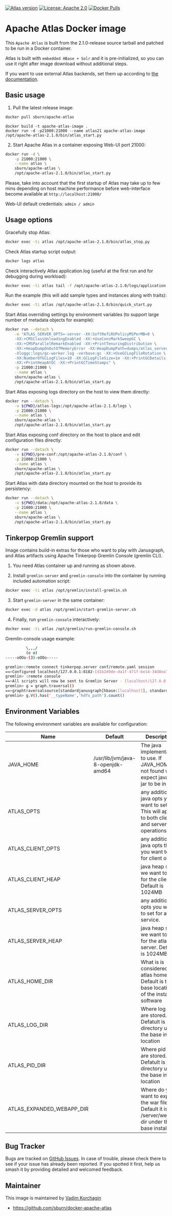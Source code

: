 [![Atlas version](https://img.shields.io/badge/Atlas-2.1.0-brightgreen.svg)](https://github.com/sburn/docker-apache-atlas)
[![License: Apache 2.0](https://img.shields.io/badge/license-Apache%202.0-blue.svg)](https://www.apache.org/licenses/LICENSE-2.0.html)
[![Docker Pulls](https://img.shields.io/docker/pulls/sburn/apache-atlas.svg)](https://hub.docker.com/repository/docker/sburn/apache-atlas)

Apache Atlas Docker image
=======================================

This `Apache Atlas` is built from the 2.1.0-release source tarball and patched to be run in a Docker container.

Atlas is built with `embedded HBase + Solr` and it is pre-initialized, so you can use it right after image download without additional steps.

If you want to use external Atlas backends, set them up according to [the documentation](https://atlas.apache.org/#/Configuration).

Basic usage
-----------
1. Pull the latest release image:

```bash
docker pull sburn/apache-atlas
```

```
docker build -t apache-atlas-image .
docker run -d -p21000:21000 --name atlas21 apache-atlas-image /opt/apache-atlas-2.1.0/bin/atlas_start.py
```

2. Start Apache Atlas in a container exposing Web-UI port 21000:

```bash
docker run -d \
    -p 21000:21000 \
    --name atlas \
    sburn/apache-atlas \
    /opt/apache-atlas-2.1.0/bin/atlas_start.py
```

Please, take into account that the first startup of Atlas may take up to few mins depending on host machine performance before web-interface become available at `http://localhost:21000/`

Web-UI default credentials: `admin / admin`

Usage options
-------------

Gracefully stop Atlas:

```bash
docker exec -ti atlas /opt/apache-atlas-2.1.0/bin/atlas_stop.py
```

Check Atlas startup script output:

```bash
docker logs atlas
```

Check interactively Atlas application.log (useful at the first run and for debugging during workload):

```bash
docker exec -ti atlas tail -f /opt/apache-atlas-2.1.0/logs/application.log
```

Run the example (this will add sample types and instances along with traits):

```bash
docker exec -ti atlas /opt/apache-atlas-2.1.0/bin/quick_start.py
```

Start Atlas overriding settings by environment variables 
(to support large number of metadata objects for example):

```bash
docker run --detach \
    -e "ATLAS_SERVER_OPTS=-server -XX:SoftRefLRUPolicyMSPerMB=0 \
    -XX:+CMSClassUnloadingEnabled -XX:+UseConcMarkSweepGC \
    -XX:+CMSParallelRemarkEnabled -XX:+PrintTenuringDistribution \
    -XX:+HeapDumpOnOutOfMemoryError -XX:HeapDumpPath=dumps/atlas_server.hprof \
    -Xloggc:logs/gc-worker.log -verbose:gc -XX:+UseGCLogFileRotation \
    -XX:NumberOfGCLogFiles=10 -XX:GCLogFileSize=1m -XX:+PrintGCDetails \
    -XX:+PrintHeapAtGC -XX:+PrintGCTimeStamps" \
    -p 21000:21000 \
    --name atlas \
    sburn/apache-atlas \
    /opt/apache-atlas-2.1.0/bin/atlas_start.py
```

Start Atlas exposing logs directory on the host to view them directly:

```bash
docker run --detach \
    -v ${PWD}/atlas-logs:/opt/apache-atlas-2.1.0/logs \
    -p 21000:21000 \
    --name atlas \
    sburn/apache-atlas \
    /opt/apache-atlas-2.1.0/bin/atlas_start.py
```

Start Atlas exposing conf directory on the host to place and edit configuration files directly:

```bash
docker run --detach \
    -v ${PWD}/pre-conf:/opt/apache-atlas-2.1.0/conf \
    -p 21000:21000 \
    --name atlas \
    sburn/apache-atlas \
    /opt/apache-atlas-2.1.0/bin/atlas_start.py
```
Start Atlas with data directory mounted on the host to provide its persistency:
```bash
docker run --detach \
    -v ${PWD}/data:/opt/apache-atlas-2.1.0/data \
    -p 21000:21000 \
    --name atlas \
    sburn/apache-atlas \
    /opt/apache-atlas-2.1.0/bin/atlas_start.py
```

Tinkerpop Gremlin support
-------------------------

Image contains build-in extras for those who want to play with Janusgraph, and Atlas artifacts using Apache Tinkerpop Gremlin Console (gremlin CLI).

1. You need Atlas container up and running as shown above.

2. Install `gremlin-server` and `gremlin-console` into the container by running included automation script:
```bash
docker exec -ti atlas /opt/gremlin/install-gremlin.sh
```
3. Start `gremlin-server` in the same container:
```bash
docker exec -d atlas /opt/gremlin/start-gremlin-server.sh
```
4. Finally, run `gremlin-console` interactively:
```bash
docker exec -ti atlas /opt/gremlin/run-gremlin-console.sh
```
Gremlin-console usage example:
```bash
         \,,,/
         (o o)
-----oOOo-(3)-oOOo-----

gremlin>:remote connect tinkerpop.server conf/remote.yaml session
==>Configured localhost/127.0.0.1:8182-[d1b2d9de-da1f-471f-be14-34d8ea769ae8]
gremlin> :remote console
==>All scripts will now be sent to Gremlin Server - [localhost/127.0.0.1:8182]-[d1b2d9de-da1f-471f-be14-34d8ea769ae8] - type ':remote console' to return to local mode
gremlin> g = graph.traversal()
==>graphtraversalsource[standardjanusgraph[hbase:[localhost]], standard]
gremlin> g.V().has('__typeName','hdfs_path').count()
```

Environment Variables
---------------------

The following environment variables are available for configuration:

| Name | Default | Description |
|------|---------|-------------|
| JAVA_HOME | /usr/lib/jvm/java-8-openjdk-amd64 | The java implementation to use. If JAVA_HOME is not found we expect java and jar to be in path
| ATLAS_OPTS | <none> | any additional java opts you want to set. This will apply to both client and server operations
| ATLAS_CLIENT_OPTS | <none> | any additional java opts that you want to set for client only
| ATLAS_CLIENT_HEAP | <none> | java heap size we want to set for the client. Default is 1024MB
| ATLAS_SERVER_OPTS | <none> |  any additional opts you want to set for atlas service.
| ATLAS_SERVER_HEAP | <none> | java heap size we want to set for the atlas server. Default is 1024MB
| ATLAS_HOME_DIR | <none> | What is is considered as atlas home dir. Default is the base location of the installed software
| ATLAS_LOG_DIR | <none> | Where log files are stored. Defatult is logs directory under the base install location
| ATLAS_PID_DIR | <none> | Where pid files are stored. Defatult is logs directory under the base install location
| ATLAS_EXPANDED_WEBAPP_DIR | <none> | Where do you want to expand the war file. By Default it is in /server/webapp dir under the base install dir.


Bug Tracker
-----------

Bugs are tracked on [GitHub Issues](https://github.com/sburn/docker-apache-atlas/issues).
In case of trouble, please check there to see if your issue has already been reported.
If you spotted it first, help us smash it by providing detailed and welcomed feedback.

Maintainer
----------

This image is maintained by [Vadim Korchagin](mailto:vadim@clusterside.com)

* https://github.com/sburn/docker-apache-atlas
